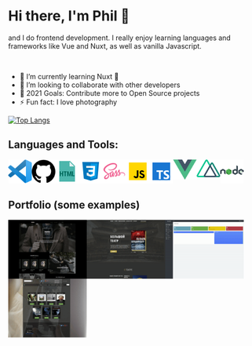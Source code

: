 # Hi there, I'm Phil 👋

and I do frontend development. I really enjoy learning languages and frameworks like Vue and Nuxt, as well as vanilla Javascript.

<br />

-   🌱 I’m currently learning Nuxt 🤣
-   👯 I’m looking to collaborate with other developers
-   🥅 2021 Goals: Contribute more to Open Source projects
-   ⚡ Fun fact: I love photography


[![Top Langs](https://github-readme-stats.vercel.app/api/top-langs/?username=Yaltaphil&layout=compact)](https://github.com/yaltaphil)


## Languages and Tools:

<img align="left" alt="TS" width="48px" src="https://github.com/Yaltaphil/Yaltaphil/blob/main/visual-studio-code.svg" />
<img align="left" alt="TS" width="48px" src="https://github.com/Yaltaphil/Yaltaphil/blob/main/github.svg" />
<img align="left" alt="TS" width="48px" src="https://raw.githubusercontent.com/Yaltaphil/Yaltaphil/main/icons8-html-filetype-48.png" />
<img align="left" alt="TS" width="48px" src="https://github.com/Yaltaphil/Yaltaphil/blob/main/icons8-css3.svg" />
<img align="left" alt="TS" width="48px" src="https://raw.githubusercontent.com/Yaltaphil/Yaltaphil/main/icons8-sass-48.png" />
<img align="left" alt="TS" width="48px" src="https://raw.githubusercontent.com/Yaltaphil/Yaltaphil/main/icons8-javascript-48.png" />
<img align="left" alt="TS" width="48px" src="https://raw.githubusercontent.com/Yaltaphil/Yaltaphil/main/icons8-typescript-48.png" />
<img align="left" alt="TS" width="48px" src="https://github.com/Yaltaphil/Yaltaphil/blob/main/vue-js.svg" />
<img align="left" alt="TS" width="48px" src="https://github.com/Yaltaphil/Yaltaphil/blob/main/nuxt-js.svg" />
<img align="left" alt="TS" width="48px" src="https://github.com/Yaltaphil/Yaltaphil/blob/main/icons8-nodejs.svg" />

<br>
<br>
<br>


## Portfolio (some examples)

[<img align="left" alt="porten" width="160px" height="120px" src="https://github.com/Yaltaphil/Yaltaphil/blob/main/porten.gif" />](https://yaltaphil.github.io/porten)
  
[<img align="left" alt="big-theather" width="160px" height="120px" src="https://github.com/Yaltaphil/Yaltaphil/blob/main/big-theater.gif" />](https://yaltaphil.github.io/big-theater)

[<img align="left" alt="kino-cms" width="160px" height="120px" src="https://raw.githubusercontent.com/Yaltaphil/Yaltaphil/main/kinocms-admin.gif" />](https://kinocms.yaltaphil.ru)

[<img align="left" alt="kino-cms" width="160px" height="120px" src="https://raw.githubusercontent.com/Yaltaphil/Yaltaphil/main/kinocms-site.gif" />](https://kinocms.yaltaphil.ru)

<br />

[website]: https://yaltaphil.ru

